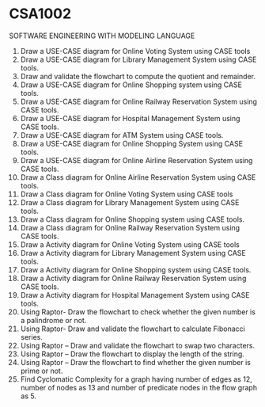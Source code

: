 # CSA1002
SOFTWARE ENGINEERING WITH  MODELING LANGUAGE
1.	Draw a USE-CASE diagram for Online Voting System using CASE tools
2.	Draw a USE-CASE diagram for Library Management System using CASE tools.
3.	Draw and validate the flowchart to compute the quotient and remainder.
4.	Draw a USE-CASE diagram for Online Shopping system using CASE tools.
5.	Draw a USE-CASE diagram for Online Railway Reservation System using CASE tools.
6.	Draw a USE-CASE diagram for Hospital Management System using CASE tools.
7.	Draw a USE-CASE diagram for ATM System using CASE tools.
8.	Draw a USE-CASE diagram for Online Shopping System using CASE tools.
9.	Draw a USE-CASE diagram for Online Airline Reservation System using CASE tools.
10.	Draw a Class diagram for Online Airline Reservation System using CASE tools.
11.	Draw a Class diagram for Online Voting System using CASE tools
12.	Draw a Class diagram for Library Management System using CASE tools.
13.	Draw a Class diagram for Online Shopping system using CASE tools.
14.	Draw a Class diagram for Online Railway Reservation System using CASE tools.
15.	Draw a Activity diagram for Online Voting System using CASE tools
16.	Draw a Activity diagram for Library Management System using CASE tools.
17.	Draw a Activity diagram for Online Shopping system using CASE tools.
18.	Draw a Activity diagram for Online Railway Reservation System using CASE tools.
19.	Draw a Activity diagram for Hospital Management System using CASE tools.
20.	Using Raptor- Draw the flowchart to check whether the given number is a palindrome or not.
21.	Using Raptor- Draw and validate the flowchart to calculate Fibonacci series.
22.	Using Raptor – Draw and validate the flowchart to swap two characters.
23.	Using Raptor – Draw the flowchart to display the length of the string.
24.	Using Raptor – Draw the flowchart to find whether the given number is prime or not.
25.	Find Cyclomatic Complexity for a graph having number of edges as 12, number of nodes as 13 and number of predicate nodes in the flow graph as 5.
